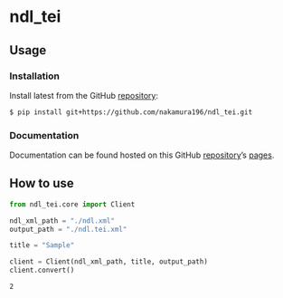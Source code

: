 ndl_tei
================

<!-- WARNING: THIS FILE WAS AUTOGENERATED! DO NOT EDIT! -->

## Usage

### Installation

Install latest from the GitHub
[repository](https://github.com/nakamura196/ndl_tei):

``` sh
$ pip install git+https://github.com/nakamura196/ndl_tei.git
```

### Documentation

Documentation can be found hosted on this GitHub
[repository](https://github.com/nakamura196/ndl_tei)’s
[pages](https://nakamura196.github.io/ndl_tei/).

## How to use

``` python
from ndl_tei.core import Client
```

``` python
ndl_xml_path = "./ndl.xml"
output_path = "./ndl.tei.xml"

title = "Sample"

client = Client(ndl_xml_path, title, output_path)
client.convert()
```

    2
